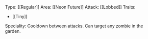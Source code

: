 Type: [[Regular]]
Area: [[Neon Future]]
Attack: [[Lobbed]]
Traits:
- [[Tiny]]

Speciality: Cooldown between attacks. Can target any zombie in the garden. 